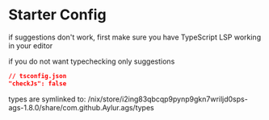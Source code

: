 
# Starter Config

if suggestions don't work, first make sure
you have TypeScript LSP working in your editor

if you do not want typechecking only suggestions

```json
// tsconfig.json
"checkJs": false
```

types are symlinked to:
/nix/store/i2ing83qbcqp9pynp9gkn7wriljd0sps-ags-1.8.0/share/com.github.Aylur.ags/types

